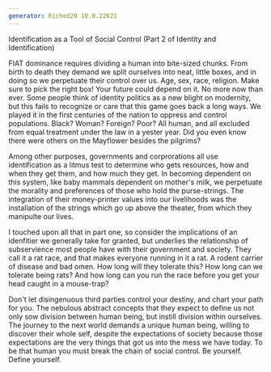 ```yaml
---
generator: Riched20 10.0.22621
---
```


Identification as a Tool of Social Control (Part 2 of Identity and
Identification)

FIAT dominance requires dividing a human into bite-sized chunks. From
birth to death they demand we split ourselves into neat, little boxes,
and in doing so we perpetuate their control over us. Age, sex, race,
religion. Make sure to pick the right box! Your future could depend on
it. No more now than ever. Some people think of identity politics as a
new blight on modernity, but this fails to recognize or care that this
game goes back a long ways. We played it in the first centuries of the
nation to oppress and control populations. Black? Woman? Foreign? Poor?
All human, and all excluded from equal treatment under the law in a
yester year. Did you even know there were others on the Mayflower
besides the pilgrims?

Among other purposes, governments and corprorations all use
identification as a litmus test to determine who gets resources, how and
when they get them, and how much they get. In becoming dependent on this
system, like baby mammals dependent on mother\'s milk, we perpetuate the
morality and preferences of those who hold the purse-strings. The
integration of their money-printer values into our livelihoods was the
installation of the strings which go up above the theater, from which
they manipulte our lives.

I touched upon all that in part one, so consider the implications of an
idenfitier we generally take for granted, but underlies the relationship
of subservience most people have with their government and society. They
call it a rat race, and that makes everyone running in it a rat. A
rodent carrier of disease and bad omen. How long will they tolerate
this? How long can we tolerate being rats? And how long can you run the
race before you get your head caught in a mouse-trap?

Don\'t let disingenuous third parties control your destiny, and chart
your path for you. The nebulous abstract concepts that they expect to
define us not only sow division between human being, but instill
division within ourselves. The journey to the next world demands a
unique human being, willing to discover their whole self, despite the
expectations of society because those expectations are the very things
that got us into the mess we have today. To be that human you must break
the chain of social control. Be yourself. Define yourself.
